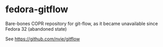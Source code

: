 # fedora-gitflow

Bare-bones COPR repository for git-flow, as it became unavailable since Fedora 32 (abandoned state)

See https://github.com/nvie/gitflow

